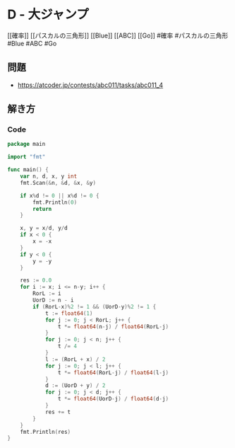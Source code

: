 # D - 大ジャンプ
[[確率]] [[パスカルの三角形]] [[Blue]] [[ABC]] [[Go]]
#確率 #パスカルの三角形 #Blue #ABC #Go 

## 問題
- https://atcoder.jp/contests/abc011/tasks/abc011_4

## 解き方
### Code
```go
package main

import "fmt"

func main() {
	var n, d, x, y int
	fmt.Scan(&n, &d, &x, &y)

	if x%d != 0 || x%d != 0 {
		fmt.Println(0)
		return
	}

	x, y = x/d, y/d
	if x < 0 {
		x = -x
	}
	if y < 0 {
		y = -y
	}

	res := 0.0
	for i := x; i <= n-y; i++ {
		RorL := i
		UorD := n - i
		if (RorL-x)%2 != 1 && (UorD-y)%2 != 1 {
			t := float64(1)
			for j := 0; j < RorL; j++ {
				t *= float64(n-j) / float64(RorL-j)
			}
			for j := 0; j < n; j++ {
				t /= 4
			}
			l := (RorL + x) / 2
			for j := 0; j < l; j++ {
				t *= float64(RorL-j) / float64(l-j)
			}
			d := (UorD + y) / 2
			for j := 0; j < d; j++ {
				t *= float64(UorD-j) / float64(d-j)
			}
			res += t
		}
	}
	fmt.Println(res)
}
```